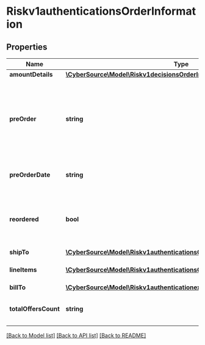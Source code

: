 # Riskv1authenticationsOrderInformation

## Properties
Name | Type | Description | Notes
------------ | ------------- | ------------- | -------------
**amountDetails** | [**\CyberSource\Model\Riskv1decisionsOrderInformationAmountDetails**](Riskv1decisionsOrderInformationAmountDetails.md) |  | [optional] 
**preOrder** | **string** | Indicates whether cardholder is placing an order with a future availability or release date. This field can contain one of these values: - MERCHANDISE_AVAILABLE: Merchandise available - FUTURE_AVAILABILITY: Future availability | [optional] 
**preOrderDate** | **string** | Expected date that a pre-ordered purchase will be available. Format: YYYYMMDD | [optional] 
**reordered** | **bool** | Indicates whether the cardholder is reordering previously purchased merchandise. This field can contain one of these values: - false: First time ordered - true: Reordered | [optional] 
**shipTo** | [**\CyberSource\Model\Riskv1authenticationsOrderInformationShipTo**](Riskv1authenticationsOrderInformationShipTo.md) |  | [optional] 
**lineItems** | [**\CyberSource\Model\Riskv1authenticationsOrderInformationLineItems[]**](Riskv1authenticationsOrderInformationLineItems.md) | This array contains detailed information about individual products in the order. | [optional] 
**billTo** | [**\CyberSource\Model\Riskv1authenticationexemptionsOrderInformationBillTo**](Riskv1authenticationexemptionsOrderInformationBillTo.md) |  | [optional] 
**totalOffersCount** | **string** | Total number of articles/items in the order as a numeric decimal count. Possible values: 00 - 99 | [optional] 

[[Back to Model list]](../README.md#documentation-for-models) [[Back to API list]](../README.md#documentation-for-api-endpoints) [[Back to README]](../README.md)


